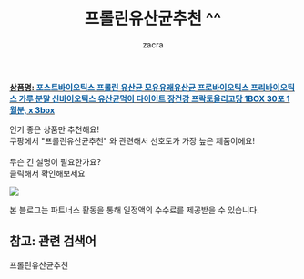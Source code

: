 ﻿---
layout: post
title:  "프롤린유산균추천 ^^"
author: zacra
categories: [ 아이템 ]
tags: [프롤린유산균추천]
image: https://static.coupangcdn.com/image/vendor_inventory/e3fe/cfa1a7bb1da35ace93f03dda95473ffdb36a9263beaf09e9df98490f4d28.png 
description: "쿠팡에서 프롤린유산균추천 관련 키워드로 가장 고객 선호도가 높은 제품이랍니다."
rating: 4.5
---

<a href="https://link.coupang.com/re/AFFSDP?lptag=AF8407795&pageKey=2270229234&itemId=3892997240&vendorItemId=71823152769&traceid=V0-153-6f26f88a6e14dab7"><b>상품명: <font color='#01579B'>포스트바이오틱스 프롤린 유산균 모유유래유산균 프로바이오틱스 프리바이오틱스 가루 분말 신바이오틱스 유산균먹이 다이어트 장건강 프락토올리고당 1BOX 30포 1월분, x 3box</font></b></a>

인기 좋은 상품만 추천해요!<br/>
쿠팡에서 "프롤린유산균추천" 와 관련해서 선호도가 가장 높은 제품이에요!<br/><br/>
무슨 긴 설명이 필요한가요?  
클릭해서 확인해보세요


<a href="https://link.coupang.com/re/AFFSDP?lptag=AF8407795&pageKey=2270229234&itemId=3892997240&vendorItemId=71823152769&traceid=V0-153-6f26f88a6e14dab7"><img src="https://thumbnail8.coupangcdn.com/thumbnails/remote/q89/image/vendor_inventory/33ab/181162f05c42aba68b5271e5da048b30b76d419b346759ca5f2db347bd0b.jpg"></a> 

본 블로그는 파트너스 활동을 통해 일정액의 수수료를 제공받을 수 있습니다.

## 참고: 관련 검색어    
프롤린유산균추천
